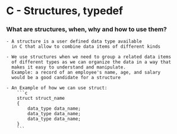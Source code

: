 # C - Structures, typedef
### What are structures, when, why and how to use them?
	- A structure is a user defined data type available
	  in C that allow to combine data items of different kinds

	- We use structures when we need to group a related data items
	  of different types as we can organize the data in a way that
	  makes it easy to understand and manipulate. 
	  Example: a record of an employee's name, age, and salary 
	  would be a good candidate for a structure

	- An Example of how we can use struct:
		```c
		struct struct_name
		{
			data_type data_name;
			data_type data_name;
			data_type data_name;
		}
		```
